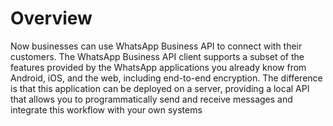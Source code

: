 # Overview

Now businesses can use WhatsApp Business API to connect with their customers. The WhatsApp Business API client supports a subset of the features provided by the WhatsApp applications you already know from Android, iOS, and the web, including end-to-end encryption. The difference is that this application can be deployed on a server, providing a local API that allows you to programmatically send and receive messages and integrate this workflow with your own systems

